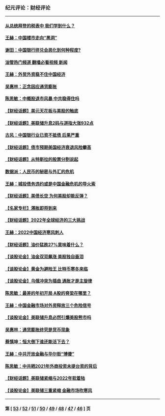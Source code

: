### 纪元评论：财经评论
---
#### [从总统拜登的税表中 我们学到什么？](../../pages/nsc1026/n13773081.md?07190330) 
#### [王赫：中国楼市走向“黑洞”](../../pages/nsc1026/n13770647.md?07190330) 
#### [谢田：中国银行挤兑会恶化到何种程度?](../../pages/nsc1026/n13766965.md?07190330) 
#### [油管热门频道 翻墙必看视频 新闻](ok?07190330)
#### [王赫：外贸外资稳不住中国经济](../../pages/nsc1026/n13753933.md?07190330) 
#### [吴惠林：正念因应通货膨胀](../../pages/nsc1026/n13750350.md?07190330) 
#### [陈思敏：中概股退市风暴 中共稳得住吗](../../pages/nsc1026/n13738978.md?07190330) 
#### [【财经话题】美元天花板与美股的触底](../../pages/nsc1026/n13736495.md?07190330) 
#### [【财经话题】美联储升息2码与道指大涨932点](../../pages/nsc1026/n13727377.md?07190330) 
#### [古风：中国银行业已资不抵债 后果严重](../../pages/nsc1026/n13726111.md?07190330) 
#### [【财经话题】债市预期美国经济衰退风险攀高](../../pages/nsc1026/n13698043.md?07190330) 
#### [【财经话题】从特斯拉的股票分割说起](../../pages/nsc1026/n13679733.md?07190330) 
#### [数据派：人民币的秘密与外汇的危机](../../pages/nsc1026/n13667092.md?07190330) 
#### [王赫：城投债务违约或是中国金融危机的导火索](../../pages/nsc1026/n13665322.md?07190330) 
#### [【财经话题】美债长空 为何美股却能反弹？](../../pages/nsc1026/n13665895.md?07190330) 
#### [【名家专栏】滞胀即将到来](../../pages/nsc1026/n13658171.md?07190330) 
#### [【财经话题】2022年全球经济的三大挑战](../../pages/nsc1026/n13654423.md?07190330) 
#### [王赫：2022中国经济寒风刺人](../../pages/nsc1026/n13651403.md?07190330) 
#### [【财经话题】油价猛跌27%意味着什么？](../../pages/nsc1026/n13648767.md?07190330) 
#### [【谈股论金】油金双双飙涨 美股独自垂泪](../../pages/nsc1026/n13631742.md?07190330) 
#### [【谈股论金】黄金为避险王 比特币寒冬来临](../../pages/nsc1026/n13600406.md?07190330) 
#### [【谈股论金】乌俄冲突为插曲 通胀才是主旋律](../../pages/nsc1026/n13576797.md?07190330) 
#### [陈思敏：最差的年初开局 A股的脊梁在哪里？](../../pages/nsc1026/n13558359.md?07190330) 
#### [王赫：中国金融市场对外资释放三个危险信号](../../pages/nsc1026/n13546389.md?07190330) 
#### [【谈股论金】美联储升息必然引爆美股熊市吗](../../pages/nsc1026/n13519194.md?07190330) 
#### [吴惠林：通货膨胀终究是货币现象](../../pages/nsc1026/n13512979.md?07190330) 
#### [蔡慎坤：恒大倒下谁还能活下去？](../../pages/nsc1026/n13501831.md?07190330) 
#### [王赫：中共开放金融与华尔街“博傻”](../../pages/nsc1026/n13501138.md?07190330) 
#### [陈思敏：中共晒2021年外商投资未提台资的背后](../../pages/nsc1026/n13501057.md?07190330) 
#### [【财经话题】美联储紧缩与2022年软着陆](../../pages/nsc1026/n13498354.md?07190330) 
#### [【谈股论金】美联储三重紧缩 金融市场吹寒风](../../pages/nsc1026/n13487202.md?07190330) 

---
#### 第 [ [53](./53.md?07190330) / [52](./52.md?07190330) / [51](./51.md?07190330) / [50](./50.md?07190330) / [49](./49.md?07190330) / [48](./48.md?07190330) / [47](./47.md?07190330) / [46](./46.md?07190330) ] 页
